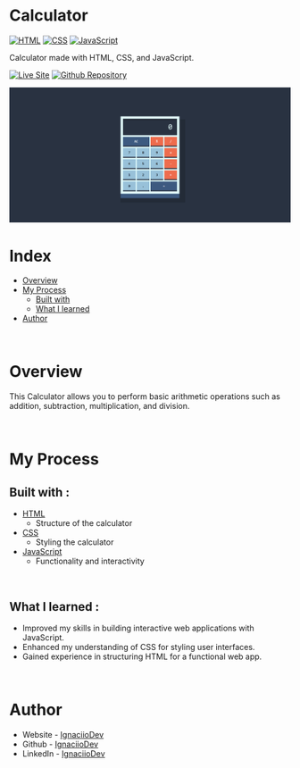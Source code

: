 # Calculator

[![HTML](https://img.shields.io/static/v1?label=&message=HTML&color=E34F26&logo=html5&logoColor=white&style=for-the-badge)](https://developer.mozilla.org/es/docs/Web/HTML)
[![CSS](https://img.shields.io/static/v1?label=&message=CSS&color=1572B6&logo=css3&logoColor=white&style=for-the-badge)](https://developer.mozilla.org/es/docs/Web/CSS)
[![JavaScript](https://img.shields.io/static/v1?label=&message=JavaScript&color=F7DF1E&logo=javascript&logoColor=black&style=for-the-badge)](https://developer.mozilla.org/es/docs/Web/JavaScript)

Calculator made with HTML, CSS, and JavaScript. 

[![Live Site](https://img.shields.io/static/v1?label=&message=Live%20Site&color=0ABF53&style=for-the-badge)](https://ignaciiodev.github.io/Calculator-Design/)
[![Github Repository](https://img.shields.io/static/v1?label=&message=Github%20Repository&color=0ABF53&style=for-the-badge&logo=github&logoColor=white)](https://github.com/IgnaciioDev/Calculator-Design)

<img src="calculator-img.png">

# Index

- [Overview](#overview)
- [My Process](#my-process)
  - [Built with](#built-with)
  - [What I learned](#what-i-learned)
- [Author](#author)

<p>&nbsp;</p>

# Overview

This Calculator allows you to perform basic arithmetic operations such as addition, subtraction, multiplication, and division.

<p>&nbsp;</p>

# My Process

## Built with :

- [HTML](https://developer.mozilla.org/es/docs/Web/HTML)
  - Structure of the calculator
- [CSS](https://developer.mozilla.org/es/docs/Web/CSS)
  - Styling the calculator
- [JavaScript](https://developer.mozilla.org/es/docs/Web/JavaScript)
  - Functionality and interactivity

<p>&nbsp;</p>

## What I learned :

- Improved my skills in building interactive web applications with JavaScript.
- Enhanced my understanding of CSS for styling user interfaces.
- Gained experience in structuring HTML for a functional web app.

<p>&nbsp;</p>

# Author

- Website - [IgnaciioDev](https://ignaciiodev.github.io/portfolio2024/) 
- Github - [IgnaciioDev](https://github.com/IgnaciioDev) 
- LinkedIn - [IgnaciioDev](https://www.linkedin.com/in/ignaciodev/) 

